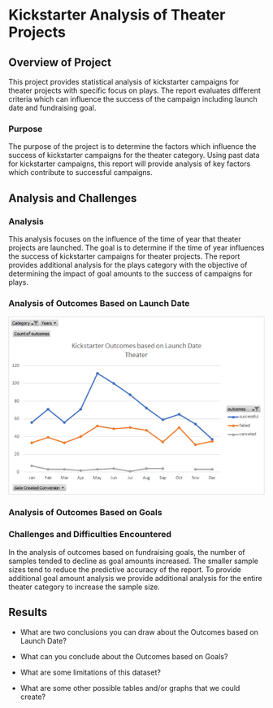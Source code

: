 # Kickstarter Analysis of Theater Projects

## Overview of Project
  This project provides statistical analysis of kickstarter campaigns for theater projects with specific focus on plays.  The report evaluates different criteria which can influence the success of the campaign including launch date and fundraising goal. 

### Purpose
The purpose of the project is to determine the factors which influence the success of kickstarter campaigns for the theater category.  Using past data for kickstarter campaigns, this report will provide analysis of key factors which contribute to successful campaigns.

## Analysis and Challenges  
### Analysis
This analysis focuses on the influence of the time of year that theater projects are launched.  The goal is to determine if the time of year influences the success of kickstarter campaigns for theater projects.  The report provides additional analysis for the plays category with the objective of determining the impact of goal amounts to the success of campaigns for plays.

### Analysis of Outcomes Based on Launch Date

![image_name](https://github.com/jbates2549/Kickstarter-Analysis/blob/master/Theater_Outcomes-vsLaunch.png)


### Analysis of Outcomes Based on Goals


### Challenges and Difficulties Encountered

In the analysis of outcomes based on fundraising goals, the number of samples tended to decline as goal amounts increased.  The smaller sample sizes tend to reduce the predictive accuracy of the report.  To provide additional goal amount analysis we provide additional analysis for the entire theater category to increase the sample size.

## Results

- What are two conclusions you can draw about the Outcomes based on Launch Date?

- What can you conclude about the Outcomes based on Goals?

- What are some limitations of this dataset?

- What are some other possible tables and/or graphs that we could create?
